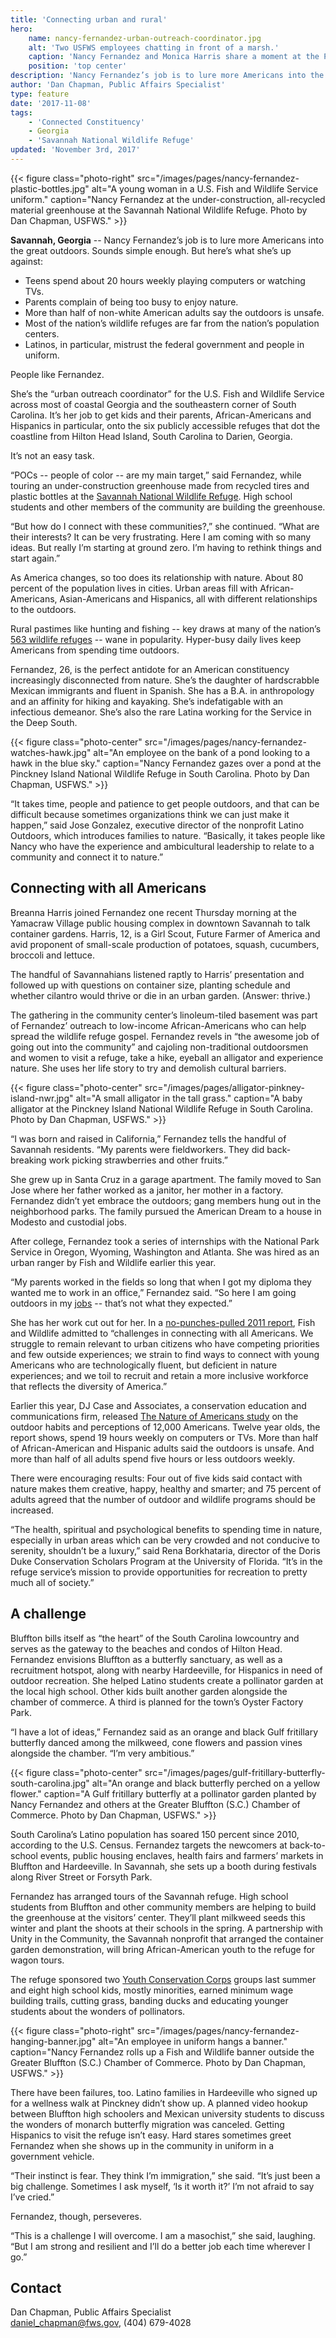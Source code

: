 ```yaml
---
title: 'Connecting urban and rural'
hero:
    name: nancy-fernandez-urban-outreach-coordinator.jpg
    alt: 'Two USFWS employees chatting in front of a marsh.'
    caption: 'Nancy Fernandez and Monica Harris share a moment at the Pinckney Island National Wildlife Refuge in South Carolina. Photo by Dan Chapman, USFWS.'
    position: 'top center'
description: 'Nancy Fernandez’s job is to lure more Americans into the great outdoors. Sounds simple enough. But here’s what she’s up against:'
author: 'Dan Chapman, Public Affairs Specialist'
type: feature
date: '2017-11-08'
tags:
    - 'Connected Constituency'
    - Georgia
    - 'Savannah National Wildlife Refuge'
updated: 'November 3rd, 2017'
---
```


{{< figure class="photo-right" src="/images/pages/nancy-fernandez-plastic-bottles.jpg" alt="A young woman in a U.S. Fish and Wildlife Service uniform." caption="Nancy Fernandez at the under-construction, all-recycled material greenhouse at the Savannah National Wildlife Refuge. Photo by Dan Chapman, USFWS." >}}

**Savannah, Georgia** -- Nancy Fernandez’s job is to lure more Americans into the great outdoors. Sounds simple enough. But here’s what she’s up against:

- Teens spend about 20 hours weekly playing computers or watching TVs.
- Parents complain of being too busy to enjoy nature.
- More than half of non-white American adults say the outdoors is unsafe.
- Most of the nation’s wildlife refuges are far from the nation’s population centers.
- Latinos, in particular, mistrust the federal government and people in uniform.

People like Fernandez. 

She’s the “urban outreach coordinator” for the U.S. Fish and Wildlife Service across most of coastal Georgia and the southeastern corner of South Carolina. It’s her job to get kids and their parents, African-Americans and Hispanics in particular, onto the six publicly accessible refuges that dot the coastline from Hilton Head Island, South Carolina to Darien, Georgia.

It’s not an easy task.

“POCs -- people of color -- are my main target,” said Fernandez, while touring an under-construction greenhouse made from recycled tires and plastic bottles at the [Savannah National Wildlife Refuge](https://www.fws.gov/refuge/savannah/). High school students and other members of the community are building the greenhouse.

“But how do I connect with these communities?,” she continued. “What are their interests? It can be very frustrating. Here I am coming with so many ideas. But really I’m starting at ground zero. I’m having to rethink things and start again.”

As America changes, so too does its relationship with nature. About 80 percent of the population lives in cities. Urban areas fill with African-Americans, Asian-Americans and Hispanics, all with different relationships to the outdoors.

Rural pastimes like hunting and fishing -- key draws at many of the nation’s [563 wildlife refuges](https://www.fws.gov/refuges/refugeLocatorMaps/) -- wane in popularity. Hyper-busy daily lives keep Americans from spending time outdoors.

Fernandez, 26, is the perfect antidote for an American constituency increasingly disconnected from nature. She’s the daughter of hardscrabble Mexican immigrants and fluent in Spanish. She has a B.A. in anthropology and an affinity for hiking and kayaking. She’s indefatigable with an infectious demeanor. She’s also the rare Latina working for the Service in the Deep South.

{{< figure class="photo-center" src="/images/pages/nancy-fernandez-watches-hawk.jpg" alt="An employee on the bank of a pond looking to a hawk in the blue sky." caption="Nancy Fernandez gazes over a pond at the Pinckney Island National Wildlife Refuge in South Carolina. Photo by Dan Chapman, USFWS." >}}

“It takes time, people and patience to get people outdoors, and that can be difficult because sometimes organizations think we can just make it happen,” said Jose Gonzalez, executive director of the nonprofit Latino Outdoors, which introduces families to nature. “Basically, it takes people like Nancy who have the experience and ambicultural leadership to relate to a community and connect it to nature.” 

## Connecting with all Americans

Breanna Harris joined Fernandez one recent Thursday morning at the Yamacraw Village public housing complex in downtown Savannah to talk container gardens. Harris, 12, is a Girl Scout, Future Farmer of America and avid proponent of small-scale production of potatoes, squash, cucumbers, broccoli and lettuce. 

The handful of Savannahians listened raptly to Harris’ presentation and followed up with questions on container size, planting schedule and whether cilantro would thrive or die in an urban garden. (Answer: thrive.)

The gathering in the community center’s linoleum-tiled basement was part of Fernandez’ outreach to low-income African-Americans who can help spread the wildlife refuge gospel. Fernandez revels in “the awesome job of going out into the community” and cajoling non-traditional outdoorsmen and women to visit a refuge, take a hike, eyeball an alligator and experience nature. She uses her life story to try and demolish cultural barriers.

{{< figure class="photo-center" src="/images/pages/alligator-pinkney-island-nwr.jpg" alt="A small alligator in the tall grass." caption="A baby alligator at the Pinckney Island National Wildlife Refuge in South Carolina. Photo by Dan Chapman, USFWS." >}}

“I was born and raised in California,” Fernandez tells the handful of Savannah residents. “My parents were fieldworkers. They did back-breaking work picking strawberries and other fruits.”

She grew up in Santa Cruz in a garage apartment. The family moved to San Jose where her father worked as a janitor, her mother in a factory. Fernandez didn’t yet embrace the outdoors; gang members hung out in the neighborhood parks. The family pursued the American Dream to a house in Modesto and custodial jobs. 

After college, Fernandez took a series of internships with the National Park Service in Oregon, Wyoming, Washington and Atlanta. She was hired as an urban ranger by Fish and Wildlife earlier this year.

“My parents worked in the fields so long that when I got my diploma they wanted me to work in an office,” Fernandez said. “So here I am going outdoors in my [jobs](/work-with-us) -- that’s not what they expected.”

She has her work cut out for her. In a [no-punches-pulled 2011 report](https://www.fws.gov/refuges/pdfs/FinalDocumentConservingTheFuture.pdf), Fish and Wildlife admitted to “challenges in connecting with all Americans. We struggle to remain relevant to urban citizens who have competing priorities and few outside experiences; we strain to find ways to connect with young Americans who are technologically fluent, but deficient in nature experiences; and we toil to recruit and retain a more inclusive workforce that reflects the diversity of America.”

Earlier this year, DJ Case and Associates, a conservation education and communications firm, released [The Nature of Americans study](https://natureofamericans.org/) on the outdoor habits and perceptions of 12,000 Americans. Twelve year olds, the report shows, spend 19 hours weekly on computers or TVs. More than half of African-American and Hispanic adults said the outdoors is unsafe. And more than half of all adults spend five hours or less outdoors weekly.

There were encouraging results: Four out of five kids said contact with nature makes them creative, happy, healthy and smarter; and 75 percent of adults agreed that the number of outdoor and wildlife programs should be increased.

“The health, spiritual and psychological benefits to spending time in nature, especially in urban areas which can be very crowded and not conducive to serenity, shouldn’t be a luxury,” said Rena Borkhataria, director of the Doris Duke Conservation Scholars Program at the University of Florida. “It’s in the refuge service’s mission to provide opportunities for recreation to pretty much all of society.” 

## A challenge

Bluffton bills itself as “the heart” of the South Carolina lowcountry and serves as the gateway to the beaches and condos of Hilton Head. Fernandez envisions Bluffton as a butterfly sanctuary, as well as a recruitment hotspot, along with nearby Hardeeville, for Hispanics in need of outdoor recreation. She helped Latino students create a pollinator garden at the local high school. Other kids built another garden alongside the chamber of commerce. A third is planned for the town’s Oyster Factory Park.

“I have a lot of ideas,” Fernandez said as an orange and black Gulf fritillary butterfly danced among the milkweed, cone flowers and passion vines alongside the chamber. “I’m very ambitious.”

{{< figure class="photo-center" src="/images/pages/gulf-fritillary-butterfly-south-carolina.jpg" alt="An orange and black butterfly perched on a yellow flower." caption="A Gulf fritillary butterfly at a pollinator garden planted by Nancy Fernandez and others at the Greater Bluffton (S.C.) Chamber of Commerce. Photo by Dan Chapman, USFWS." >}}

South Carolina’s Latino population has soared 150 percent since 2010, according to the U.S. Census. Fernandez targets the newcomers at back-to-school events, public housing enclaves, health fairs and farmers’ markets in Bluffton and Hardeeville. In Savannah, she sets up a booth during festivals along River Street or Forsyth Park. 

Fernandez has arranged tours of the Savannah refuge. High school students from Bluffton and other community members are helping to build the greenhouse at the visitors’ center. They’ll plant milkweed seeds this winter and plant the shoots at their schools in the spring. A partnership with Unity in the Community, the Savannah nonprofit that arranged the container garden demonstration, will bring African-American youth to the refuge for wagon tours.

The refuge sponsored two [Youth Conservation Corps](/work-with-us/internships/#for-high-school-students) groups last summer and eight high school kids, mostly minorities, earned minimum wage building trails, cutting grass, banding ducks and educating younger students about the wonders of pollinators.

{{< figure class="photo-right" src="/images/pages/nancy-fernandez-hanging-banner.jpg" alt="An employee in uniform hangs a banner." caption="Nancy Fernandez rolls up a Fish and Wildlife banner outside the Greater Bluffton (S.C.) Chamber of Commerce. Photo by Dan Chapman, USFWS." >}}

There have been failures, too. Latino families in Hardeeville who signed up for a wellness walk at Pinckney didn’t show up. A planned video hookup between Bluffton high schoolers and Mexican university students to discuss the wonders of monarch butterfly migration was canceled. Getting Hispanics to visit the refuge isn’t easy. Hard stares sometimes greet Fernandez when she shows up in the community in uniform in a government vehicle.

“Their instinct is fear. They think I’m immigration,” she said. “It’s just been a big challenge. Sometimes I ask myself, ‘Is it worth it?’ I’m not afraid to say I’ve cried.”

Fernandez, though, perseveres.

“This is a challenge I will overcome. I am a masochist,” she said, laughing. “But I am strong and resilient and I’ll do a better job each time wherever I go.” 

## Contact

Dan Chapman, Public Affairs Specialist  
[daniel_chapman@fws.gov](mailto:daniel_chapman@fws.gov), (404) 679-4028
